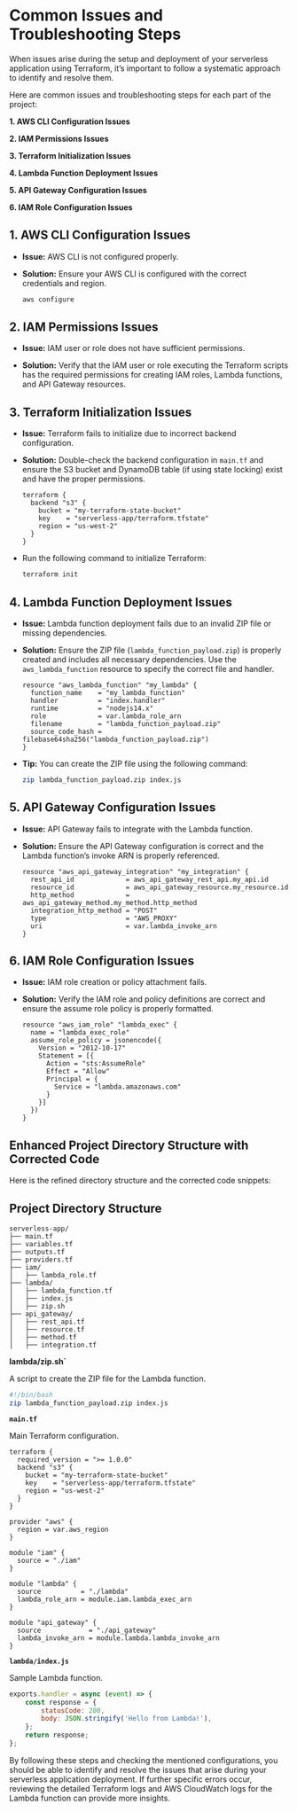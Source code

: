 <h1>Common Issues and Troubleshooting Steps</h1>

When issues arise during the setup and deployment of your serverless application using Terraform, 
it’s important to follow a systematic approach to identify and resolve them. 

Here are common issues and troubleshooting steps for each part of the project:

**1. AWS CLI Configuration Issues**

**2. IAM Permissions Issues**

**3. Terraform Initialization Issues**

**4. Lambda Function Deployment Issues**

**5. API Gateway Configuration Issues**

**6. IAM Role Configuration Issues**



<h2>1. AWS CLI Configuration Issues</h2>
  
   - **Issue:** AWS CLI is not configured properly.
  
   - **Solution:** Ensure your AWS CLI is configured with the correct credentials and region.

      ```sh
     aws configure
     ```

<h2>2. IAM Permissions Issues</h2>
  
   - **Issue:** IAM user or role does not have sufficient permissions.
  
   - **Solution:** Verify that the IAM user or role executing the Terraform scripts has the required permissions for creating IAM roles, Lambda functions, and API Gateway resources.

<h2>3. Terraform Initialization Issues</h2>
 
   - **Issue:** Terraform fails to initialize due to incorrect backend configuration.
  
   - **Solution:** Double-check the backend configuration in `main.tf` and ensure the S3 bucket and DynamoDB table (if using state locking) exist and have the proper permissions.
  
     ```hcl
     terraform {
       backend "s3" {
         bucket = "my-terraform-state-bucket"
         key    = "serverless-app/terraform.tfstate"
         region = "us-west-2"
       }
     }
     ```
   - Run the following command to initialize Terraform:
     ```sh
     terraform init
     ```

<h2>4. Lambda Function Deployment Issues</h2>

   - **Issue:** Lambda function deployment fails due to an invalid ZIP file or missing dependencies.

   - **Solution:** Ensure the ZIP file (`lambda_function_payload.zip`) is properly created and includes all necessary dependencies. Use the `aws_lambda_function` resource to specify the correct file and handler.
   
     ```hcl
     resource "aws_lambda_function" "my_lambda" {
       function_name    = "my_lambda_function"
       handler          = "index.handler"
       runtime          = "nodejs14.x"
       role             = var.lambda_role_arn
       filename         = "lambda_function_payload.zip"
       source_code_hash = filebase64sha256("lambda_function_payload.zip")
     }
     ```
   - **Tip:** You can create the ZIP file using the following command:
     ```sh
     zip lambda_function_payload.zip index.js
     ```

<h2>5. API Gateway Configuration Issues</h2>
   
   - **Issue:** API Gateway fails to integrate with the Lambda function.
   
   - **Solution:** Ensure the API Gateway configuration is correct and the Lambda function’s invoke ARN is properly referenced.
   
     ```hcl
     resource "aws_api_gateway_integration" "my_integration" {
       rest_api_id             = aws_api_gateway_rest_api.my_api.id
       resource_id             = aws_api_gateway_resource.my_resource.id
       http_method             = aws_api_gateway_method.my_method.http_method
       integration_http_method = "POST"
       type                    = "AWS_PROXY"
       uri                     = var.lambda_invoke_arn
     }
     ```

<h2>6. IAM Role Configuration Issues</h2>
 
   - **Issue:** IAM role creation or policy attachment fails.
   
   - **Solution:** Verify the IAM role and policy definitions are correct and ensure the assume role policy is properly formatted.
   
     ```hcl
     resource "aws_iam_role" "lambda_exec" {
       name = "lambda_exec_role"
       assume_role_policy = jsonencode({
         Version = "2012-10-17"
         Statement = [{
           Action = "sts:AssumeRole"
           Effect = "Allow"
           Principal = {
             Service = "lambda.amazonaws.com"
           }
         }]
       })
     }
     ```


<h2>Enhanced Project Directory Structure with Corrected Code</h2>

Here is the refined directory structure and the corrected code snippets:

<h2>Project Directory Structure</h2>

```
serverless-app/
├── main.tf
├── variables.tf
├── outputs.tf
├── providers.tf
├── iam/
│   ├── lambda_role.tf
├── lambda/
│   ├── lambda_function.tf
│   ├── index.js
│   ├── zip.sh
├── api_gateway/
│   ├── rest_api.tf
│   ├── resource.tf
│   ├── method.tf
│   ├── integration.tf
```

**lambda/zip.sh`**

A script to create the ZIP file for the Lambda function.
```sh
#!/bin/bash
zip lambda_function_payload.zip index.js
```

**`main.tf`**

Main Terraform configuration.

```hcl
terraform {
  required_version = ">= 1.0.0"
  backend "s3" {
    bucket = "my-terraform-state-bucket"
    key    = "serverless-app/terraform.tfstate"
    region = "us-west-2"
  }
}

provider "aws" {
  region = var.aws_region
}

module "iam" {
  source = "./iam"
}

module "lambda" {
  source          = "./lambda"
  lambda_role_arn = module.iam.lambda_exec_arn
}

module "api_gateway" {
  source            = "./api_gateway"
  lambda_invoke_arn = module.lambda.lambda_invoke_arn
}
```

**`lambda/index.js`**

Sample Lambda function.

```javascript
exports.handler = async (event) => {
    const response = {
        statusCode: 200,
        body: JSON.stringify('Hello from Lambda!'),
    };
    return response;
};
```

By following these steps and checking the mentioned configurations, you should be able to identify and resolve the issues that arise during your serverless application deployment. If further specific errors occur, reviewing the detailed Terraform logs and AWS CloudWatch logs for the Lambda function can provide more insights.
